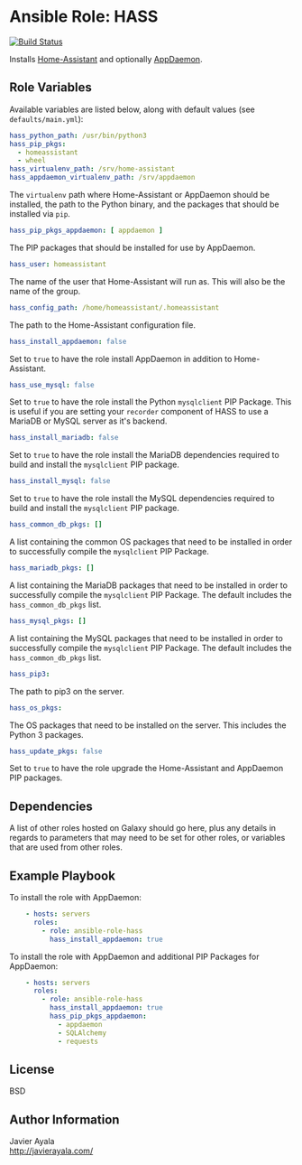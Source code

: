 # Ansible Role: HASS

[![Build Status](https://travis-ci.org/javiergayala/ansible-role-hass.svg?branch=master)](https://travis-ci.org/javiergayala/ansible-role-hass)

Installs [Home-Assistant](https://home-assistant.io/) and optionally [AppDaemon](https://www.home-assistant.io/docs/ecosystem/appdaemon/).

## Role Variables

Available variables are listed below, along with default values (see `defaults/main.yml`):

```yaml
hass_python_path: /usr/bin/python3
hass_pip_pkgs:
  - homeassistant
  - wheel
hass_virtualenv_path: /srv/home-assistant
hass_appdaemon_virtualenv_path: /srv/appdaemon
```

The `virtualenv` path where Home-Assistant or AppDaemon should be installed, the path to the Python binary, and the packages that should be installed via `pip`.

```yaml
hass_pip_pkgs_appdaemon: [ appdaemon ]
```

The PIP packages that should be installed for use by AppDaemon.

```yaml
hass_user: homeassistant
```

The name of the user that Home-Assistant will run as.  This will also be the name of the group.

```yaml
hass_config_path: /home/homeassistant/.homeassistant
```

The path to the Home-Assistant configuration file.

```yaml
hass_install_appdaemon: false
```

Set to `true` to have the role install AppDaemon in addition to Home-Assistant.

```yaml
hass_use_mysql: false
```

Set to `true` to have the role install the Python `mysqlclient` PIP Package.  This is useful if you are setting your `recorder` component of HASS to use a MariaDB or MySQL server as it's backend.  

```yaml
hass_install_mariadb: false
```

Set to `true` to have the role install the MariaDB dependencies required to build and install the `mysqlclient` PIP package.  

```yaml
hass_install_mysql: false
```

Set to `true` to have the role install the MySQL dependencies required to build and install the `mysqlclient` PIP package.

```yaml
hass_common_db_pkgs: []
```

A list containing the common OS packages that need to be installed in order to successfully compile the `mysqlclient` PIP Package.  

```yaml
hass_mariadb_pkgs: []
```

A list containing the MariaDB packages that need to be installed in order to successfully compile the `mysqlclient` PIP Package.  The default includes the `hass_common_db_pkgs` list.

```yaml
hass_mysql_pkgs: []
```

A list containing the MySQL packages that need to be installed in order to successfully compile the `mysqlclient` PIP Package.  The default includes the `hass_common_db_pkgs` list.

```yaml
hass_pip3:
```

The path to pip3 on the server.

```yaml
hass_os_pkgs:
```

The OS packages that need to be installed on the server.  This includes the Python 3 packages.

```yaml
hass_update_pkgs: false
```

Set to `true` to have the role upgrade the Home-Assistant and AppDaemon PIP packages.

## Dependencies

A list of other roles hosted on Galaxy should go here, plus any details in
regards to parameters that may need to be set for other roles, or variables that
are used from other roles.

## Example Playbook

To install the role with AppDaemon:

```yaml
    - hosts: servers
      roles:
        - role: ansible-role-hass
          hass_install_appdaemon: true
```

To install the role with AppDaemon and additional PIP Packages for AppDaemon:

```yaml
    - hosts: servers
      roles:
        - role: ansible-role-hass
          hass_install_appdaemon: true
          hass_pip_pkgs_appdaemon:
            - appdaemon
            - SQLAlchemy
            - requests
```

## License

BSD

## Author Information

Javier Ayala  
http://javierayala.com/
